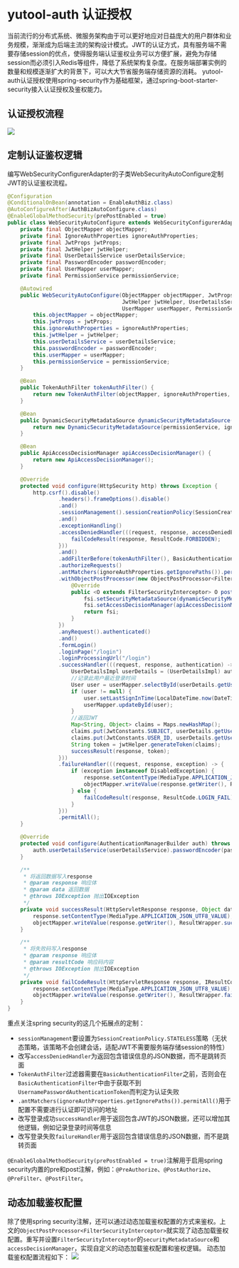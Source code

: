 # yutool-auth 认证授权

当前流行的分布式系统、微服务架构由于可以更好地应对日益庞大的用户群体和业务规模，渐渐成为后端主流的架构设计模式。JWT的认证方式，具有服务端不需要存储session的优点，使得服务端认证鉴权业务可以方便扩展，避免为存储session而必须引入Redis等组件，降低了系统架构复杂度。在服务端部署实例的数量和规模逐渐扩大的背景下，可以大大节省服务端存储资源的消耗。
yutool-auth认证授权使用spring-security作为基础框架，通过spring-boot-starter-security接入认证授权及鉴权能力。
## 认证授权流程

![](./yutool-auth%20认证授权/1661267975176-a4e18a30-dbe5-4fe9-9bfa-fc3b5d522047.jpeg)

## 定制认证鉴权逻辑
编写WebSecurityConfigurerAdapter的子类WebSecurityAutoConfigure定制JWT的认证鉴权流程。
```java
@Configuration
@ConditionalOnBean(annotation = EnableAuthBiz.class)
@AutoConfigureAfter(AuthBizAutoConfigure.class)
@EnableGlobalMethodSecurity(prePostEnabled = true)
public class WebSecurityAutoConfigure extends WebSecurityConfigurerAdapter {
    private final ObjectMapper objectMapper;
    private final IgnoreAuthProperties ignoreAuthProperties;
    private final JwtProps jwtProps;
    private final JwtHelper jwtHelper;
    private final UserDetailsService userDetailsService;
    private final PasswordEncoder passwordEncoder;
    private final UserMapper userMapper;
    private final PermissionService permissionService;

    @Autowired
    public WebSecurityAutoConfigure(ObjectMapper objectMapper, JwtProps jwtProps, IgnoreAuthProperties ignoreAuthProperties,
                                    JwtHelper jwtHelper, UserDetailsService userDetailsService, PasswordEncoder passwordEncoder,
                                    UserMapper userMapper, PermissionService permissionService) {
        this.objectMapper = objectMapper;
        this.jwtProps = jwtProps;
        this.ignoreAuthProperties = ignoreAuthProperties;
        this.jwtHelper = jwtHelper;
        this.userDetailsService = userDetailsService;
        this.passwordEncoder = passwordEncoder;
        this.userMapper = userMapper;
        this.permissionService = permissionService;
    }

    @Bean
    public TokenAuthFilter tokenAuthFilter() {
        return new TokenAuthFilter(objectMapper, ignoreAuthProperties, jwtProps, jwtHelper, userDetailsService);
    }

    @Bean
    public DynamicSecurityMetadataSource dynamicSecurityMetadataSource() {
        return new DynamicSecurityMetadataSource(permissionService, ignoreAuthProperties);
    }

    @Bean
    public ApiAccessDecisionManager apiAccessDecisionManager() {
        return new ApiAccessDecisionManager();
    }

    @Override
    protected void configure(HttpSecurity http) throws Exception {
        http.csrf().disable()
                .headers().frameOptions().disable()
                .and()
                .sessionManagement().sessionCreationPolicy(SessionCreationPolicy.STATELESS)
                .and()
                .exceptionHandling()
                .accessDeniedHandler(((request, response, accessDeniedException) -> {
                    failCodeResult(response, ResultCode.FORBIDDEN);
                }))
                .and()
                .addFilterBefore(tokenAuthFilter(), BasicAuthenticationFilter.class)
                .authorizeRequests()
                .antMatchers(ignoreAuthProperties.getIgnorePaths()).permitAll()
                .withObjectPostProcessor(new ObjectPostProcessor<FilterSecurityInterceptor>() {
                    @Override
                    public <O extends FilterSecurityInterceptor> O postProcess(O fsi) {
                        fsi.setSecurityMetadataSource(dynamicSecurityMetadataSource());
                        fsi.setAccessDecisionManager(apiAccessDecisionManager());
                        return fsi;
                    }
                })
                .anyRequest().authenticated()
                .and()
                .formLogin()
                .loginPage("/login")
                .loginProcessingUrl("/login")
                .successHandler(((request, response, authentication) -> {
                    UserDetailsImpl userDetails = (UserDetailsImpl) authentication.getPrincipal();
                    //记录此用户最近登录时间
                    User user = userMapper.selectById(userDetails.getUserId());
                    if (user != null) {
                        user.setLastSignInTime(LocalDateTime.now(DateTimeConstants.ZONE_ID));
                        userMapper.updateById(user);
                    }
                    //返回JWT
                    Map<String, Object> claims = Maps.newHashMap();
                    claims.put(JwtConstants.SUBJECT, userDetails.getUsername());
                    claims.put(JwtConstants.USER_ID, userDetails.getUserId());
                    String token = jwtHelper.generateToken(claims);
                    successResult(response, token);
                }))
                .failureHandler(((request, response, exception) -> {
                    if (exception instanceof DisabledException) {
                        response.setContentType(MediaType.APPLICATION_JSON_UTF8_VALUE);
                        objectMapper.writeValue(response.getWriter(), ResultWrapper.fail(ResultCode.LOGIN_FAIL.getCode(), "当前用户状态不允许登录"));
                    } else {
                        failCodeResult(response, ResultCode.LOGIN_FAIL);
                    }
                }))
                .permitAll();
    }

    @Override
    protected void configure(AuthenticationManagerBuilder auth) throws Exception {
        auth.userDetailsService(userDetailsService).passwordEncoder(passwordEncoder);
    }

    /**
     * 将返回数据写入response
     * @param response 响应体
     * @param data 返回数据
     * @throws IOException 抛出IOException
     */
    private void successResult(HttpServletResponse response, Object data) throws IOException {
        response.setContentType(MediaType.APPLICATION_JSON_UTF8_VALUE);
        objectMapper.writeValue(response.getWriter(), ResultWrapper.success(data));
    }

    /**
     * 将失败码写入response
     * @param response 响应体
     * @param resultCode 响应码内容
     * @throws IOException 抛出IOException
     */
    private void failCodeResult(HttpServletResponse response, IResultCode resultCode) throws IOException {
        response.setContentType(MediaType.APPLICATION_JSON_UTF8_VALUE);
        objectMapper.writeValue(response.getWriter(), ResultWrapper.fail(resultCode));
    }
}

```
重点关注spring security的这几个拓展点的定制：

- `sessionManagement`要设置为`SessionCreationPolicy.STATELESS`策略（无状态策略，该策略不会创建会话，适配JWT不需要服务端存储session的特性）
- 改写`accessDeniedHandler`为返回包含错误信息的JSON数据，而不是跳转页面
- `TokenAuthFilter`过滤器需要在`BasicAuthenticationFilter`之前，否则会在`BasicAuthenticationFilter`中由于获取不到`UsernamePasswordAuthenticationToken`而判定为认证失败
- `.antMatchers(ignoreAuthProperties.getIgnorePaths()).permitAll()`用于配置不需要进行认证即可访问的地址
- 改写登录成功`successHandler`用于返回包含JWT的JSON数据，还可以增加其他逻辑，例如记录登录时间等信息
- 改写登录失败`failureHandler`用于返回包含错误信息的JSON数据，而不是跳转页面

`@EnableGlobalMethodSecurity(prePostEnabled = true)`注解用于启用spring security内置的pre和post注解，例如：`@PreAuthorize`、`@PostAuthorize`、`@PreFilter`、`@PostFilter`。
## 动态加载鉴权配置
除了使用spring security注解，还可以通过动态加载鉴权配置的方式来鉴权。上文的`ObjectPostProcessor<FilterSecurityInterceptor>`就实现了动态加载鉴权配置。重写并设置`FilterSecurityInterceptor`的`securityMetadataSource`和`accessDecisionManager`，实现自定义的动态加载鉴权配置和鉴权逻辑。
动态加载鉴权配置流程如下：
![](./yutool-auth%20认证授权/1659355360477-dcdedb5b-342f-456e-a6f7-09401d025667.jpeg)
